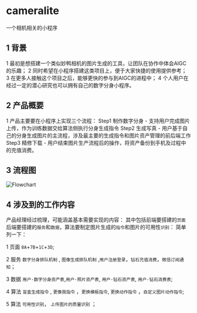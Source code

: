 # cameralite
一个相机相关的小程序

## 1 背景
1 最初是想搭建一个类似妙鸭相机的图片生成的工具，让团队在协作中体会AIGC的乐趣；
2 同时希望在小程序搭建这类项目上，便于大家快捷的使用提供参考；
3 在更多人接触这个项目之后，能够更快的参与到AIGC的进程中；
4 个人用户在经过一定的潜心研究也可以拥有自己的数字分身小程序。

## 2 产品概要

1 产品主要要在小程序上实现三个流程：
Step1 制作数字分身 - 支持用户完成图片上传，作为训练数据交给算法侧执行分身生成指令
Step2 生成写真 - 用户基于自己的分身生成图片的主流程，涉及最主要的生成指令和图片资产管理的前后端工作
Step3 精修下载 - 用户结束图片生产流程后的操作，将资产备份到手机及过程中的充值消费。

## 3 流程图
![Flowchart](https://github.com/mianchengdaqi/cameralite/assets/145448656/9295f5b1-dc15-412c-a64a-3fd67122a8c5)

## 4 涉及到的工作内容
产品经理经过梳理，可能涵盖基本需要实现的内容：
其中包括前端要搭建的`页面` 后端要搭建的`服务`和`数据`，算法要制定图片生成的`指令`和图片的可用性`识别`：
简单列一下：

1 页面 `8A`+`7B`+`1C`+`3D`;

2 服务 `数字分身排队机制` , `图像生成排队机制` ,`用户注册登录`，`钻石充值消费`，`微信订阅通知`；

3 数据 `用户·数字分身资产表`,`用户·照片资产表`, `用户·钻石资产表`, `用户·钻石消费表`;

4 算法 `盲盒生成指令` , `更像我指令` ，`更换模板指令`, `更换动作指令` ，`自定义图片动作指令`;

5 算法 `可用性识别`， `上传图片的质量识别` ；
